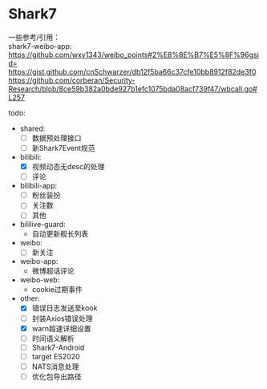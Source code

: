 # Shark7

一些参考/引用：  
shark7-weibo-app:  
<https://github.com/wxy1343/weibo_points#2%E8%8E%B7%E5%8F%96gsid=>  
<https://gist.github.com/cnSchwarzer/db12f5ba66c37cfe10bb8912f82de3f0>  
<https://github.com/corberan/Security-Research/blob/8ce59b382a0bde927b1efc1075bda08acf739f47/wbcall.go#L257>  

todo:  

- shared:
  - [ ] 数据预处理接口
  - [ ] 新Shark7Event规范
- bilibili:
  - [x] 视频动态无desc的处理  
  - [ ] 评论
- bilibili-app:
  - [ ] 粉丝装扮
  - [ ] 关注数
  - [ ] 其他
- bililive-guard:  
  - 自动更新舰长列表  
- weibo:
  - [ ] 新关注
- weibo-app:  
  - 微博超话评论
- weibo-web:  
  - cookie过期事件  
- other:  
  - [x] 错误日志发送至kook  
  - [ ] 封装Axios错误处理  
  - [x] warn超速详细设置
  - [ ] 时间语义解析
  - [ ] Shark7-Android
  - [ ] target ES2020
  - [ ] NATS消息处理
  - [ ] 优化包导出路径
